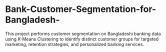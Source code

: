 # Bank-Customer-Segmentation-for-Bangladesh-
This project performs customer segmentation on Bangladeshi banking data using K-Means Clustering to identify distinct customer groups for targeted marketing, retention strategies, and personalized banking services.
